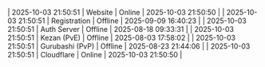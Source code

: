 | 2025-10-03 21:50:51 | Website | Online | 2025-10-03 21:50:50 |
| 2025-10-03 21:50:51 | Registration | Offline | 2025-09-09 16:40:23 |
| 2025-10-03 21:50:51 | Auth Server | Offline | 2025-08-18 09:33:31 |
| 2025-10-03 21:50:51 | Kezan (PvE) | Offline | 2025-08-03 17:58:02 |
| 2025-10-03 21:50:51 | Gurubashi (PvP) | Offline | 2025-08-23 21:44:06 |
| 2025-10-03 21:50:51 | Cloudflare | Online | 2025-10-03 21:50:50 |
